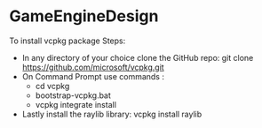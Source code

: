 # GameEngineDesign
To install vcpkg package
Steps:
- In any directory of your choice clone the GitHub repo: git clone https://github.com/microsoft/vcpkg.git
- On Command Prompt use commands :
  - cd vcpkg
  - bootstrap-vcpkg.bat
  - vcpkg integrate install
- Lastly install the raylib library: vcpkg install raylib
